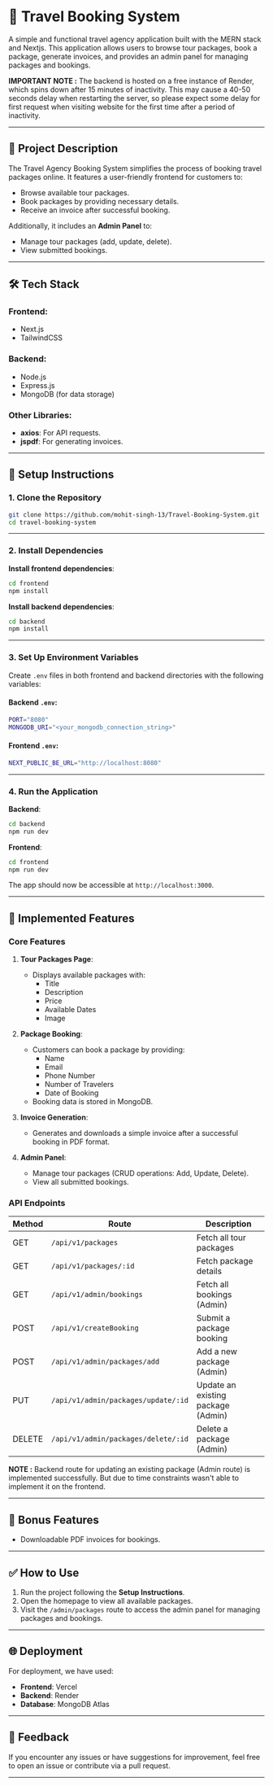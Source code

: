 # 🧳 **Travel Booking System**

A simple and functional travel agency application built with the MERN stack and Nextjs. This application allows users to browse tour packages, book a package, generate invoices, and provides an admin panel for managing packages and bookings.

**IMPORTANT NOTE :** The backend is hosted on a free instance of Render, which spins down after 15 minutes of
inactivity. This may cause a 40-50 seconds delay when restarting the server, so please expect some delay for first request when visiting website
for the first time after a period of inactivity.

---

## 🚀 **Project Description**

The Travel Agency Booking System simplifies the process of booking travel packages online. It features a user-friendly frontend for customers to:

- Browse available tour packages.
- Book packages by providing necessary details.
- Receive an invoice after successful booking.

Additionally, it includes an **Admin Panel** to:

- Manage tour packages (add, update, delete).
- View submitted bookings.

---

## 🛠️ **Tech Stack**

### **Frontend**:

- Next.js
- TailwindCSS

### **Backend**:

- Node.js
- Express.js
- MongoDB (for data storage)

### **Other Libraries**:

- **axios**: For API requests.
- **jspdf**: For generating invoices.

---

## 🔧 **Setup Instructions**

### 1. **Clone the Repository**

```bash
git clone https://github.com/mohit-singh-13/Travel-Booking-System.git
cd travel-booking-system
```

---

### 2. **Install Dependencies**

**Install frontend dependencies**:

```bash
cd frontend
npm install
```

**Install backend dependencies**:

```bash
cd backend
npm install
```

---

### 3. **Set Up Environment Variables**

Create `.env` files in both frontend and backend directories with the following variables:

#### Backend `.env`:

```bash
PORT="8080"
MONGODB_URI="<your_mongodb_connection_string>"
```

#### Frontend `.env`:

```bash
NEXT_PUBLIC_BE_URL="http://localhost:8080"
```

---

### 4. **Run the Application**

**Backend**:

```bash
cd backend
npm run dev
```

**Frontend**:

```bash
cd frontend
npm run dev
```

The app should now be accessible at `http://localhost:3000`.

---

## 🎨 **Implemented Features**

### **Core Features**

1. **Tour Packages Page**:

   - Displays available packages with:
     - Title
     - Description
     - Price
     - Available Dates
     - Image

2. **Package Booking**:

   - Customers can book a package by providing:
     - Name
     - Email
     - Phone Number
     - Number of Travelers
     - Date of Booking
   - Booking data is stored in MongoDB.

3. **Invoice Generation**:

   - Generates and downloads a simple invoice after a successful booking in PDF format.

4. **Admin Panel**:
   - Manage tour packages (CRUD operations: Add, Update, Delete).
   - View all submitted bookings.

### **API Endpoints**
| Method | Route                        | Description                     |
|--------|-----------------------------|---------------------------------|
| GET    | `/api/v1/packages`           | Fetch all tour packages         |
| GET    | `/api/v1/packages/:id`       | Fetch package details           |
| GET    | `/api/v1/admin/bookings`           | Fetch all bookings (Admin)              |
| POST   | `/api/v1/createBooking`      | Submit a package booking        |
| POST   | `/api/v1/admin/packages/add` | Add a new package (Admin)       |
| PUT    | `/api/v1/admin/packages/update/:id` | Update an existing package (Admin)     |
| DELETE | `/api/v1/admin/packages/delete/:id` | Delete a package (Admin)        |

**NOTE :** Backend route for updating an existing package (Admin route) is implemented successfully. But due to time constraints wasn't able to implement it on the frontend.

---

## 🌟 **Bonus Features**

- Downloadable PDF invoices for bookings.

---

## ✅ **How to Use**

1. Run the project following the **Setup Instructions**.
2. Open the homepage to view all available packages.
3. Visit the `/admin/packages` route to access the admin panel for managing packages and bookings.

---

## 🌐 **Deployment**

For deployment, we have used:

- **Frontend**: Vercel
- **Backend**: Render
- **Database**: MongoDB Atlas

---

## 📢 **Feedback**

If you encounter any issues or have suggestions for improvement, feel free to open an issue or contribute via a pull request.

---
